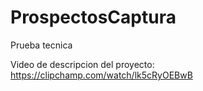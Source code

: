 # ProspectosCaptura
Prueba tecnica

Video de descripcion del proyecto:
https://clipchamp.com/watch/lk5cRyOEBwB
